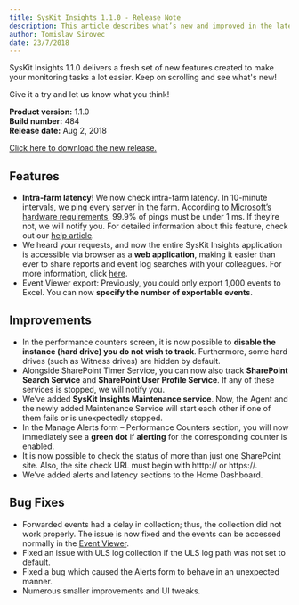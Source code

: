 ```yaml
---
title: SysKit Insights 1.1.0 - Release Note
description: This article describes what’s new and improved in the latest version of SysKit Insights.
author: Tomislav Sirovec
date: 23/7/2018
---
```


SysKit Insights 1.1.0 delivers a fresh set of new features created to make your monitoring tasks a lot easier.
Keep on scrolling and see what's new!

Give it a try and let us know what you think!

__Product version:__ 1.1.0  
__Build number:__  484   
__Release date:__ Aug 2, 2018  

[Click here to download the new release.](https://www.syskit.com/products/insights/download/)

## Features

* __Intra-farm latency__! We now check intra-farm latency. In 10-minute intervals, we ping every server in the farm. According to [Microsoft’s hardware requirements](https://docs.microsoft.com/en-us/sharepoint/install/hardware-and-software-requirements), 99.9% of pings must be under 1 ms. If they’re not, we will notify you. For detailed information about this feature, check out our [help article](#internal/get-to-know-insights/latency-screen).
* We heard your requests, and now the entire SysKit Insights application is accessible via browser as a __web application__, making it easier than ever to share reports and event log searches with your colleagues. For more information, click [here](#internal/get-to-know-insights/web-application).
* Event Viewer export: Previously, you could only export 1,000 events to Excel. You can now __specify the number of exportable events__.

## Improvements

* In the performance counters screen, it is now possible to __disable the instance (hard drive) you do not wish to track__. Furthermore, some hard drives (such as Witness drives) are hidden by default.
* Alongside SharePoint Timer Service, you can now also track __SharePoint Search Service__ and __SharePoint User Profile Service__. If any of these services is stopped, we will notify you.
* We’ve added __SysKit Insights Maintenance service__. Now, the Agent and the newly added Maintenance Service will start each other if one of them fails or is unexpectedly stopped.
* In the Manage Alerts form – Performance Counters section, you will now immediately see a __green dot__ if __alerting__ for the corresponding counter is enabled.
* It is now possible to check the status of more than just one SharePoint site. Also, the site check URL must begin with htttp:// or https://. 
* We’ve added alerts and latency sections to the Home Dashboard. 

## Bug Fixes

* Forwarded events had a delay in collection; thus, the collection did not work properly. The issue is now fixed and the events can be accessed normally in the [Event Viewer](#internal/get-to-know-insights/event-viewer).
* Fixed an issue with ULS log collection if the ULS log path was not set to default.
* Fixed a bug which caused the Alerts form to behave in an unexpected manner.
* Numerous smaller improvements and UI tweaks.





